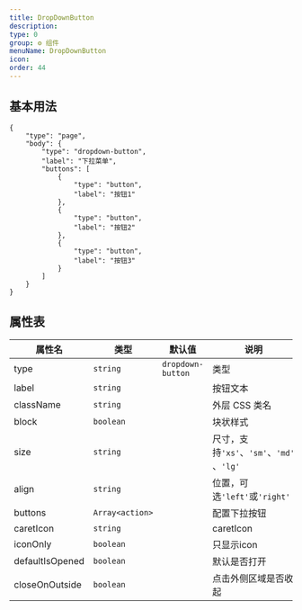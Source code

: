 ```yaml
---
title: DropDownButton
description: 
type: 0
group: ⚙ 组件
menuName: DropDownButton
icon: 
order: 44
---
```

## 基本用法

```schema:height="300"
{
    "type": "page",
    "body": {
        "type": "dropdown-button",
        "label": "下拉菜单",
        "buttons": [
            {
                "type": "button",
                "label": "按钮1"
            },
            {
                "type": "button",
                "label": "按钮2"
            },
            {
                "type": "button",
                "label": "按钮3"
            }
        ]
    }
}
```

## 属性表

| 属性名          | 类型            | 默认值            | 说明                                      |
| --------------- | --------------- | ----------------- | ----------------------------------------- |
| type            | `string`        | `dropdown-button` | 类型                                      |
| label           | `string`        |                   | 按钮文本                                  |
| className       | `string`        |                   | 外层 CSS 类名                             |
| block           | `boolean`       |                   | 块状样式                                  |
| size            | `string`        |                   | 尺寸，支持`'xs'`、`'sm'`、`'md'` 、`'lg'` |
| align           | `string`        |                   | 位置，可选`'left'`或`'right'`             |
| buttons         | `Array<action>` |                   | 配置下拉按钮                              |
| caretIcon       | `string`        |                   | caretIcon                                 |
| iconOnly        | `boolean`       |                   | 只显示icon                                |
| defaultIsOpened | `boolean`       |                   | 默认是否打开                              |
| closeOnOutside  | `boolean`       |                   | 点击外侧区域是否收起                      |






